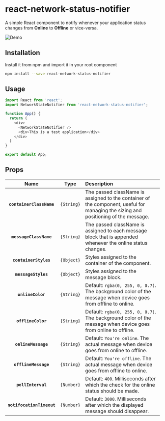# react-network-status-notifier

A simple React component to notify whenever your application status changes from **Online** to **Offline** or vice-versa.

![Demo](https://media.giphy.com/media/H0nVZ6316wwMRMWf5P/giphy.gif)

## Installation

Install it from npm and import it in your root component

```bash
npm install --save react-network-status-notifier
```

## Usage

```Javascript
import React from 'react';
import NetworkStateNotifier from 'react-network-status-notifier';

function App() {
  return (
    <div>
      <NetworkStateNotifier />
      <div>This is a test application</div>
    </div>
  )
}

export default App;
```

## Props

|Name|Type|Description|
|:--:|:--:|:----------|
|**`containerClassName`**|`{String}`|The passed className is assigned to the container of the component, useful for managing the sizing and positioning of the message. |
|**`messageClassName`**|`{String}`|The passed className is assigned to each message block that is appended whenever the online status changes. |
|**`containerStyles`**|`{Object}`|Styles assigned to the container of the component. |
|**`messageStyles`**|`{Object}`|Styles assigned to the message block.|
|**`onlineColor`**|`{String}`|Default: `rgba(0, 255, 0, 0.7)`. The background color of the message when device goes from offline to online. |
|**`offlineColor`**|`{String}`|Default: `rgba(0, 255, 0, 0.7)`. The background color of the message when device goes from online to offline. |
|**`onlineMessage`**|`{String}`|Default: `You're online`. The actual message when device goes from online to offline. |
|**`offlineMessage`**|`{String}`|Default: `You're offline`. The actual message when device goes from offline to online. |
|**`pollInterval`**|`{Number}`|Default: `400`. Milliseconds after which the check for the online status should be made. |
|**`notifocationTimeout`**|`{Number}`|Default: `3000`. Milliseconds after which the displayed message should disappear. |